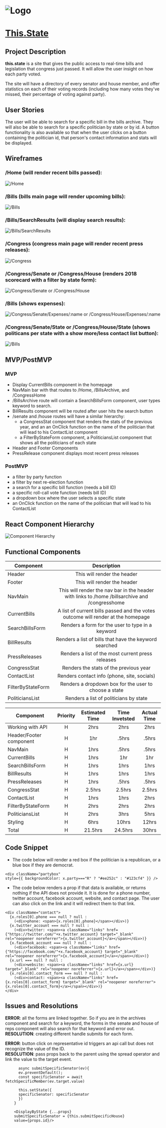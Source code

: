 # ![Logo](https://i.imgur.com/8JQXdo2.png)

# [This.State](http://this.state.surge.sh/)


## Project Description

**this.state** is a site that gives the public access to real-time bills and legislation that congress just passed.  It will allow the user insight on how each party voted.

The site will have a directory of every senator and house member, and offer statistics on each of their voting records (including how many votes they've missed, their percentage of voting against party).

## User Stories

The user will be able to search for a specific bill in the bills archive.  They will also be able to search for a specific politician by state or by id.  A button functionality is also available so that when the user clicks on a button containing the politician id, that person's contact information and stats will be displayed.

## Wireframes

### /Home (will render recent bills passed):
![/Home](https://i.imgur.com/mPzyfzV.jpg "Home")



### /Bills (bills main page will render upcoming bills):
![/Bills](https://i.imgur.com/SYrjX85.jpg "Bills Main")



### /Bills/SearchResults (will display search results):
![/Bills/SearchResults](https://i.imgur.com/pwWHrT7.jpg "Bills Search Results")



### /Congress (congress main page will render recent press releases):
![/Congress](https://i.imgur.com/VAiEOC6.jpg "Congress Main")



### /Congress/Senate or /Congress/House (renders 2018 scorecard with a filter by state form):
![/Congress/Senate or /Congress/House](https://i.imgur.com/I2II6xF.jpg "Senate/House Scorecard")



### /Bills (shows expenses):
![/Congress/Senate/Expenses/:name or /Congress/House/Expenses/:name](https://i.imgur.com/brrVT9A.jpg "Expenses")



### /Congress/Senate/State or /Congress/House/State (shows politicans per state with a show more/less contact list button):
![/Bills](https://i.imgur.com/rxA4fTC.jpg "StateList")



## MVP/PostMVP

### MVP

- Display CurrentBills  component in the homepage
- NavMain bar with that routes to /Home, /BillsArchive, and /CongressHome
- /BillsArchive route will contain a SearchBillsForm component, user types keyword to search.
- BillResults component will be routed after user hits the search button
- /senate and /house routes will have a similar hierarchy:
  * a CongressStat component that renders the stats of the previous year, and an an OnClick function on the name of the politician that will lead to his ContactList component
  * a FilterByStateForm component, a PoliticiansList component that shows all the politicians of each state
- Header and Footer Components
- PressRelease component displays most recent press releases

### PostMVP

- a filter by party function
- a filter by next re-election function
- a search for a specific bill function (needs a bill ID)
- a specific roll-call vote function (needs bill ID)
- a dropdown box where the user selects a specific state
- an OnClick function on the name of the politician that will lead to his ContactList

## React Component Hierarchy

![Component Hierarchy](https://i.imgur.com/SeIGH3C.jpg "Hierarchy")



## Functional Components

| Component | Description |
| --- | :---: |  
| Header | This will render the header |
| Footer | This will render the header|
| NavMain| This will render the nav bar in the header with links to /home /billsarchive and /congresshome|
| CurrentBills | A list of current bills passed and the votes outcome will render at the homepage |
| SearchBillsForm | Renders a form for the user to type in a keyword |
| BillResults | Renders a list of bills that have the keyword searched |
| PressReleases | Renders a list of the most current press releases |
| CongressStat | Renders the stats of the previous year |
| ContactList | Renders contact info (phone, site, socials) |
| FilterByStateForm | Renders a dropdown box for the user to choose a state |
| PoliticiansList | Renders a list of politicians by state |

| Component | Priority | Estimated Time | Time Invetsted | Actual Time |
| --- | :---: |  :---: | :---: | :---: |
| Working with API | H | 2hrs| 2hrs | 2hrs |
| Header/Footer component | H | 1hr | .5hrs | .5hrs |
| NavMain | H | 1hrs| .5hrs | .5hrs |
| CurrentBills | H | 1hrs| 1hr | 1hr |
| SearchBillsForm | H | 1hrs| 1hrs | 1hrs |
| BillResults | H | 1hrs| 1hrs | 1hrs |
| PressReleases | H | 1hrs| .5hrs | .5hrs |
| CongressStat | H | 2.5hrs| 2.5hrs | 2.5hrs |
| ContactList | H | 1hrs| 1hrs | 2hrs |
| FilterByStateForm | H | 2hrs| 2hrs | 2hrs |
| PoliticiansList | H | 2hrs| 3hrs | 5hrs |
| Styling | H | 6hrs| 10hrs | 12hrs |
| Total | H | 21.5hrs| 24.5hrs | 30hrs |


## Code Snippet

- The code below will render a red box if the politician is a republican, or a blue box if they are democrat.

```
<div className="partybox"
style={{ backgroundColor: x.party==="R" ? "#ee252c" : "#123cf4" }} />
```

- The code below renders a prop if that data is available, or returns nothing if the API does not provide it.  It is done for a phone number, twitter account, facebook account, website, and contact page.  The user can also click on the link and it will redirect them to that link.

```
<div className="contact">
  {x.roles[0].phone === null ? null :
    (<div>phone: <span>{x.roles[0].phone}</span></div>)}
  {x.twitter_account === null ? null :
    (<div>twitter: <span><a className="links" href={"https://twitter.com/"+x.twitter_account} target="_blank" rel="noopener noreferrer">{x.twitter_account}</a></span></div>)}
  {x.facebook_account === null ? null :
    (<div>facebook: <span><a className="links" href={"https://facebook.com/"+x.facebook_account} target="_blank" rel="noopener noreferrer">{x.facebook_account}</a></span></div>)}
  {x.url === null ? null :
    (<div>website: <span><a className="links" href={x.url} target="_blank" rel="noopener noreferrer">{x.url}</a></span></div>)}
  {x.roles[0].contact_form === null ? null :
    (<div>contact: <span><a className="links" href={x.roles[0].contact_form} target="_blank" rel="noopener noreferrer">{x.roles[0].contact_form}</a></span></div>)}
</div>
```

## Issues and Resolutions

**ERROR**: all the forms are linked together.  So if you are in the archives component and search for a keyword, the forms in the senate and house of reps component will also search for that keyword and error out.                               
**RESOLUTION**: creating different handle submits for each form.

**ERROR**: button click on representative id triggers an api call but does not recognize the value of the ID.                     
**RESOLUTION**: pass props back to the parent using the spread operator and link the value to the target event.

```   
      async submitSpecificSenator(ev){
      ev.preventDefault();
      const specificSenator = await fetchSpecificMember(ev.target.value)

      this.setState({
      specificSenator: specificSenator
      })
    }

    <DisplayByState {...props}
    submitSpecificSenator = {this.submitSpecificHouse}
    value={props.id}/>


  ```
